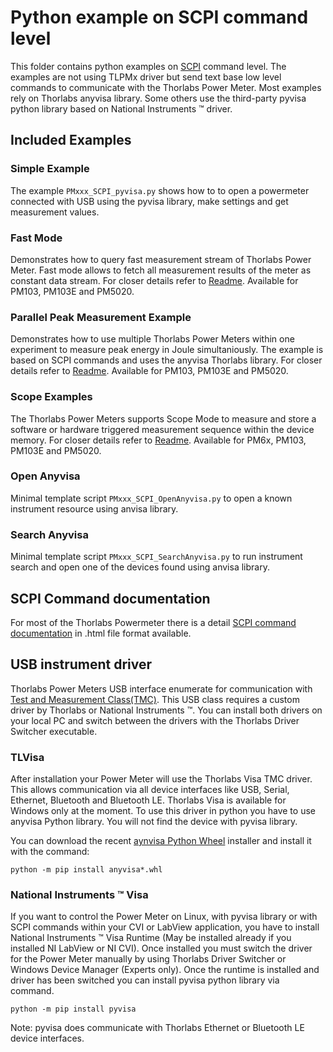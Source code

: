 # Python example on SCPI command level

This folder contains python examples on [SCPI](https://de.wikipedia.org/wiki/Standard_Commands_for_Programmable_Instruments) command level. The examples are not using TLPMx driver but send
text base low level commands to communicate with the Thorlabs Power Meter. Most examples rely on Thorlabs
anyvisa library. Some others use the third-party pyvisa python library based on National Instruments :tm: driver.

## Included Examples

### Simple Example
The example ```PMxxx_SCPI_pyvisa.py``` shows how to to open a powermeter connected with USB using the pyvisa library, make settings and get measurement values.

### Fast Mode
Demonstrates how to query fast measurement stream of Thorlabs Power Meter. 
Fast mode allows to fetch all measurement results of the meter as constant data stream.
For closer details refer to [Readme](fastMode). Available for PM103, PM103E and PM5020.

### Parallel Peak Measurement Example
Demonstrates how to use multiple Thorlabs Power Meters within one experiment to measure 
peak energy in Joule simultaniously. The example is based on SCPI commands and uses the anyvisa Thorlabs library.
For closer details refer to [Readme](parallelPeakMeas).  Available for PM103, PM103E and PM5020.

### Scope Examples
The Thorlabs Power Meters supports Scope Mode to measure and store a software or hardware triggered measurement sequence within the device memory.
For closer details refer to [Readme](scopeMode). Available for PM6x, PM103, PM103E and PM5020.

### Open Anyvisa
Minimal template script ```PMxxx_SCPI_OpenAnyvisa.py``` to open a known instrument resource using anvisa library.

### Search Anyvisa
Minimal template script ```PMxxx_SCPI_SearchAnyvisa.py``` to run instrument search and open one of the devices found using anvisa library.

## SCPI Command documentation
For most of the Thorlabs Powermeter there is a detail [SCPI command documentation](commandDocu) in .html file format available. 

## USB instrument driver
Thorlabs Power Meters USB interface enumerate for communication with [Test and Measurement Class(TMC)](https://de.wikipedia.org/w/index.php?title=Test_and_Measurement_Class). 
This USB class requires a custom driver by Thorlabs or National Instruments :tm:. You can install both drivers on your local 
PC and switch between the drivers with the Thorlabs Driver Switcher executable.

### TLVisa 

After installation your Power Meter will use the Thorlabs Visa TMC driver. This allows communication via all device interfaces 
like USB, Serial, Ethernet, Bluetooth and Bluetooth LE. Thorlabs Visa is available for Windows only at the moment. To use this driver in python
you have to use anyvisa Python library. You will not find the device with pyvisa library.

You can download the recent [aynvisa Python Wheel](anvisa) installer and install it with the command:

```
python -m pip install anyvisa*.whl
```


### National Instruments :tm: Visa

If you want to control the Power Meter on Linux, with pyvisa library or with SCPI commands within your CVI or LabView application, 
you have to install National Instruments :tm: Visa Runtime (May be installed already if you installed NI LabView or NI CVI). 
Once installed you must switch the driver for the Power Meter manually by using Thorlabs Driver Switcher or Windows 
Device Manager (Experts only). Once the runtime is installed and driver has been switched you can install pyvisa python library
via command. 

```
python -m pip install pyvisa
```

Note: pyvisa does communicate with Thorlabs Ethernet or Bluetooth LE device interfaces.
